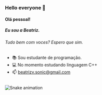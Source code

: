 ### Hello everyone 👋
#### Olá pessoal!
#####  Eu sou a Beatriz.
######  Tudo bem com voces? Espero que sim.


- 📚 Sou estudante de programação.
- 💻 No momento estudando linguagem C++
- 📫 beatrizv.sonic@gmail.com

##
  ![Snake animation](https:/biabeatr1z/biabeatr1z/github.com//blob/output/github-contribution-grid-snake.svg)
